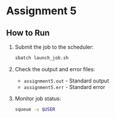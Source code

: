 # Assignment 5

## How to Run

1. Submit the job to the scheduler:
   ```bash
   sbatch launch_job.sh
   ```

2. Check the output and error files:
   - `assignment5.out` - Standard output
   - `assignment5.err` - Standard error

3. Monitor job status:
   ```bash
   squeue -u $USER
   ```
